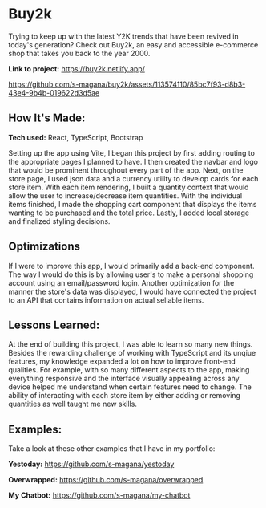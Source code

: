 # Buy2k
Trying to keep up with the latest Y2K trends that have been revived in today's generation? Check out Buy2k, an easy and accessible e-commerce shop that takes you back to the year 2000.

**Link to project:** https://buy2k.netlify.app/

https://github.com/s-magana/buy2k/assets/113574110/85bc7f93-d8b3-43e4-9b4b-019622d3d5ae

## How It's Made:

**Tech used:** React, TypeScript, Bootstrap

Setting up the app using Vite, I began this project by first adding routing to the appropriate pages I planned to have. I then created the navbar and logo that would be prominent throughout every part of the app. Next, on the store page, I used json 
data and a currency utiilty to develop cards for each store item. With each item rendering, I built a quantity context that would allow the user to increase/decrease item quantities. With the individual items finished, I made the shopping cart component that displays the items wanting to be purchased and the total price. Lastly, I added local storage and finalized styling decisions. 

## Optimizations

If I were to improve this app, I would primarily add a back-end component. The way I would do this is by allowing user's to make a personal shopping account using an email/password login. Another optimization for the manner the store's data was displayed, I would have connected the project to an API that contains information on actual sellable items.  

## Lessons Learned:

At the end of building this project, I was able to learn so many new things. Besides the rewarding challenge of working with TypeScript and its unqiue features, my knowledge expanded a lot on how to improve front-end qualities. For example, with so many different aspects to the app, making everything responsive and the interface visually appealing across any device helped me understand when certain features need to change. The ability of interacting with each store item by either adding or removing quantities as well taught me new skills.  

## Examples:
Take a look at these other examples that I have in my portfolio:

**Yestoday:** https://github.com/s-magana/yestoday

**Overwrapped:** https://github.com/s-magana/overwrapped

**My Chatbot:** https://github.com/s-magana/my-chatbot
